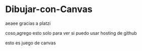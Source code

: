 # Dibujar-con-Canvas
aeaee gracias a platzi

coso,agrego esto solo para ver si puedo usar hosting de github

esto es juego de canvas
